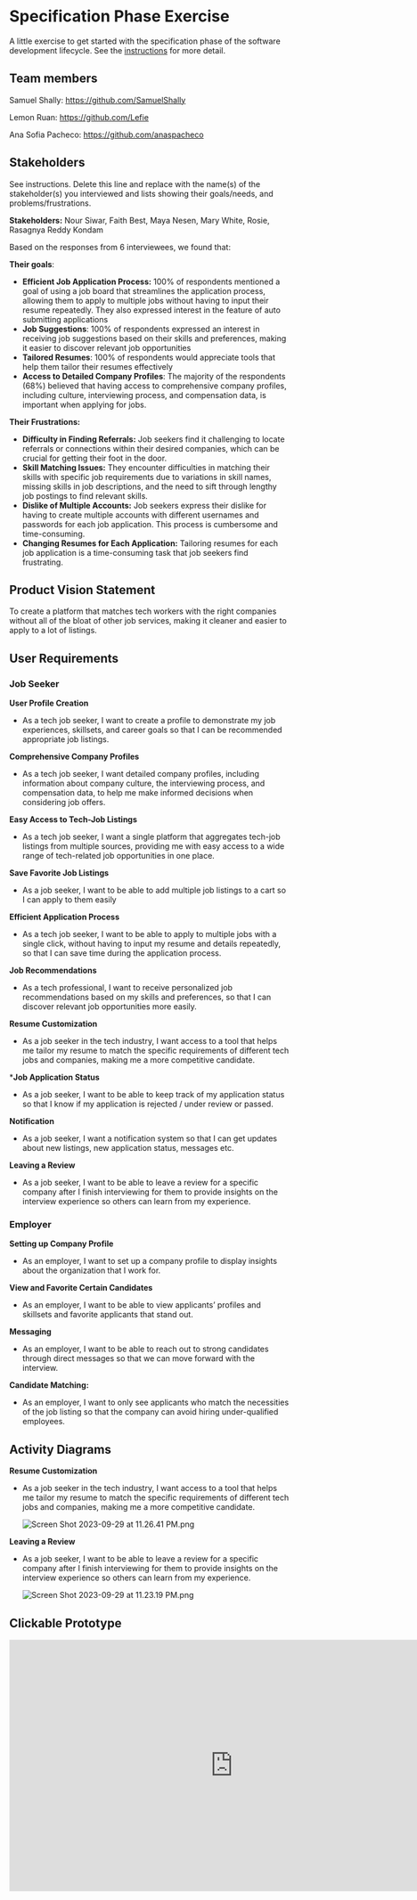 # Specification Phase Exercise

A little exercise to get started with the specification phase of the software development lifecycle. See the [instructions](instructions.md) for more detail.

## Team members

Samuel Shally: https://github.com/SamuelShally

Lemon Ruan: https://github.com/Lefie

Ana Sofia Pacheco: https://github.com/anaspacheco


## Stakeholders

See instructions. Delete this line and replace with the name(s) of the stakeholder(s) you interviewed and lists showing their goals/needs, and problems/frustrations.

**Stakeholders:** Nour Siwar, Faith Best, Maya Nesen, Mary White, Rosie, Rasagnya Reddy Kondam

Based on the responses from 6 interviewees, we found that: 

**Their goals**: 

- **Efficient Job Application Process:** 100% of respondents mentioned a goal of using a job board that streamlines the application process, allowing them to apply to multiple jobs without having to input their resume repeatedly. They also expressed interest in the feature of auto submitting applications
- **Job Suggestions**: 100% of respondents expressed an interest in receiving job suggestions based on their skills and preferences, making it easier to discover relevant job opportunities
- **Tailored Resumes**: 100% of respondents would appreciate tools that help them tailor their resumes effectively
- **Access to Detailed Company Profiles**: The majority of the respondents (68%) believed that having access to comprehensive company profiles, including culture, interviewing process, and compensation data, is important when applying for jobs.

**Their Frustrations:** 

- **Difficulty in Finding Referrals:** Job seekers find it challenging to locate referrals or connections within their desired companies, which can be crucial for getting their foot in the door.
- **Skill Matching Issues:** They encounter difficulties in matching their skills with specific job requirements due to variations in skill names, missing skills in job descriptions, and the need to sift through lengthy job postings to find relevant skills.
- **Dislike of Multiple Accounts:** Job seekers express their dislike for having to create multiple accounts with different usernames and passwords for each job application. This process is cumbersome and time-consuming.
- **Changing Resumes for Each Application:** Tailoring resumes for each job application is a time-consuming task that job seekers find frustrating. 


## Product Vision Statement

 To create a platform that matches tech workers with the right companies without all of the bloat of other job services, making it cleaner and easier to apply to a lot of listings.

## User Requirements


### Job Seeker 

**User Profile Creation**

- As a tech job seeker, I want to create a profile to demonstrate my job experiences, skillsets, and career goals so that I can be recommended appropriate job listings.

**Comprehensive Company Profiles**

- As a tech job seeker, I want detailed company profiles, including information about company culture, the interviewing process, and compensation data, to help me make informed decisions when considering job offers.

**Easy Access to Tech-Job Listings**

- As a tech job seeker, I want a single platform that aggregates tech-job listings from multiple sources, providing me with easy access to a wide range of tech-related job opportunities in one place.

**Save Favorite Job Listings**

- As a job seeker, I want to be able to add multiple job listings to a cart so I can apply to them easily

**Efficient Application Process**

- As a tech job seeker, I want to be able to apply to multiple jobs with a single click, without having to input my resume and details repeatedly, so that I can save time during the application process.

**Job Recommendations**

- As a tech professional, I want to receive personalized job recommendations based on my skills and preferences, so that I can discover relevant job opportunities more easily.

**Resume Customization**

- As a job seeker in the tech industry, I want access to a tool that helps me tailor my resume to match the specific requirements of different tech jobs and companies, making me a more competitive candidate.

***Job Application Status**

- As a job seeker, I want to be able to keep track of my application status so that I know if my application is rejected / under review or passed.

**Notification**

- As a job seeker, I want a notification system so that I can get updates about new listings, new application status, messages etc.

**Leaving a Review**

- As a job seeker, I want to be able to leave a review for a specific company after I finish interviewing for them to provide insights on the interview experience  so others can learn from my experience.

### Employer 

**Setting up Company Profile**

- As an employer, I want to set up a company profile to display insights about the organization that I work for. 

**View and Favorite Certain Candidates**

- As an employer, I want to be able to view applicants’ profiles and skillsets and favorite applicants that stand out.

**Messaging** 

- As an employer, I want to be able to reach out to strong candidates through direct messages so that we can move forward with the interview.

**Candidate Matching:**

- As an employer, I want to only see applicants who match the necessities of the job listing so that the company can avoid hiring under-qualified employees. 

## Activity Diagrams

**Resume Customization**

- As a job seeker in the tech industry, I want access to a tool that helps me tailor my resume to match the specific requirements of different tech jobs and companies, making me a more competitive candidate.
    
    ![Screen Shot 2023-09-29 at 11.26.41 PM.png](https://prod-files-secure.s3.us-west-2.amazonaws.com/8f9e6587-509b-4d10-83ff-4413b61dc9ce/022006bf-a7fa-4ce8-ac2f-40bc04f10d1f/Screen_Shot_2023-09-29_at_11.26.41_PM.png)
    

**Leaving a Review**

- As a job seeker, I want to be able to leave a review for a specific company after I finish interviewing for them to provide insights on the interview experience  so others can learn from my experience. 

    ![Screen Shot 2023-09-29 at 11.23.19 PM.png](https://prod-files-secure.s3.us-west-2.amazonaws.com/8f9e6587-509b-4d10-83ff-4413b61dc9ce/0758c6fe-8c52-4506-9adb-958acee85737/Screen_Shot_2023-09-29_at_11.23.19_PM.png)


## Clickable Prototype

<iframe style="border: 1px solid rgba(0, 0, 0, 0.1);" width="800" height="450" src="https://www.figma.com/embed?embed_host=share&url=https%3A%2F%2Fwww.figma.com%2Ffile%2FlyoRr4rvF3rnwcEFMzse79%2FWireframe-for-job-matching%3Ftype%3Dwhiteboard%26node-id%3D0%253A1%26t%3DnNCEwG9HgjvNzYuu-1" allowfullscreen></iframe> 
